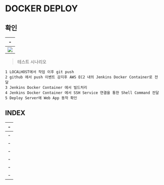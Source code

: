 # DOCKER DEPLOY

확인
---
|-|
|-|
|<img src="/DATA/04_SB_DOCKER_EC2(JENKINS,DEPLOY)/시나리오 이미지.png"/>|

> 테스트 시나리오
```
1 LOCALHOST에서 작업 이후 git push
2 github 에서 push 이벤트 감지후 AWS EC2 내의 Jenkins Docker Container로 전달
3 Jenkins Docker Container 에서 빌드처리
4 Jenkins Docker Container 에서 SSH Service 연결을 통한 Shell Command 전달
5 Deploy Server에 Web App 동작 확인

```

INDEX
---

|-|
|-|
|-|
|-|
|-|
|-|
|-|
|-|
